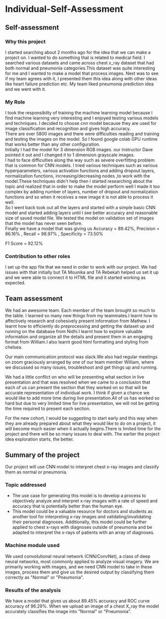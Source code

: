# Individual-Self-Assessment

## Self-assessment
### Why this project
I started searching about 2 months ago for the idea that we can make a project on. I wanted to do something that is related to medical field. I searched various datasets and came across chest x_ray dataset that had both normal and pneumonia categories.This dataset was quite interesting for me and I wanted to make a model that process images.
Next was to see if my team agrees with it, I presented them this idea along with other ideas like heart failure prediction etc. My team liked pneumonia prediction idea and we went with it.
### My Role
I took the responsibilty of training the machine learning model because I find machine learning very interesting and I enjoyed testing various models and techniques. I decided to choose cnn model because they are  used for image classification and recognition and gives high accuracy.          
There are over 5800 images and there were difficulties reading and training and testing the images on the model. So I found google colab GPU runtime that works better than any other configuration.             
Initially I had the model for 3 dimension RGB images. our instructor Dave pointed it out and I changed it to 1 dimension grayscale images.         
I had to face difficulties along the way such as severe overfitting problem that is common for CNN models. I tried various techniques such as various hyperparameters, various activation functions and adding dropout layers, normalization functions, increasing/decreasing nodes ,to work with the model.These techniques didn't help then I started researching about the topic and realized that in order to make the model perform well I made it too complex by adding number of layers, number of dropout and normalization functions and so when it receives a new image it is not able to process it well.            
So I went back took out all the layers and started with a simple basic CNN model and started adding layers until I see better accuracy and reasonable size of saved model file.
We tested the model on validation set of images that the model has never seen before.            
Finally we have a model that was giving us Accuracy = 89.42%, Precision = 86.16% , Recall = 98.97% , Specificity = 73.50% 

F1 Score = 92.12%

### Contribution to other roles
  I set up the app file that we need in order to work with our project. We had issues with that initially but TA Mounika and TA Rebekah helped us set it up and we were able to connect it to HTML file and it started working as expected.

## Team assessment
We had an awesome team. Each member of the team brought so much to the table. I learned so many new things from my teammates.I learnt how to affectively research and cohesively present information from Mathew. I learnt how to efficiently do preprocessing and getting the dataset up and running on the database from Nidhi.I learnt how to explore valuable information and organize all the details and present them in an engaging format from William.I also learnt good html formatting and styling from chelsea.

Our main communication protocol was slack.We also had regular meetings on zoom graciously arranged by one of our team member William, where we discussed so many issues, troubleshoot and get things up and running.

We had a little conflict on who will be presenting what section in live presentation and that was resolved when we came to a conclusion that each of us can present the section that they worked on so that will be accurate representation of individual work.
I think if given a chance we would like to add more time during live presentation.All of us has worked so hard but due to very limited time for live presentation, we will not be getting the time required to present each section.

For the new cohort, I would be suggesting to start early and this way when they are already prepared about what they would like to do on a project, it will become much easier when it actually begins.There is limited time for the project and there will be so many issues to deal with. The earlier the project idea exploration starts, the better.

## Summary of the project
 Our project will use CNN model to interpret chest x-ray images and classify them as normal or pneumonia.
### Topic addressed
- The use case for generating this model is to develop a process to objectively analyze and interpret x-ray images with a rate of speed and accuracy that is potentially better than the human eye.
- This model could be a valuable resource for doctors and students as another tool for interpreting x-ray images and validating/invalidating their personal diagnoses.
Additionally, this model could be further applied to chest x-rays with diagnoses outside of pneumonia and be adapted to interpret the x-rays of patients with an array of diagnoses.
### Machine module used
We used convolutional neural network (CNN/ConvNet), a class of deep neural networks, most commonly applied to analyze visual imagery. We are primarily working with images, and we need CNN model to take in these images, process them and give us the desired output by classifying them correctly as "Normal" or "Pneumonia".
### Results of the analysis
We have a model that gives us about 89.45% accuracy and ROC curve accuracy of 96.29%. When we upload an image of a chest X_ray the model accurately classifies the image into "Normal" or "Pneumonia". 
